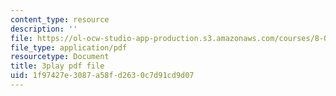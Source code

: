 ```yaml
---
content_type: resource
description: ''
file: https://ol-ocw-studio-app-production.s3.amazonaws.com/courses/8-04-quantum-physics-i-spring-2016/1f97427e3087a58fd2630c7d91cd9d07_mnvYIEbJXlM.pdf
file_type: application/pdf
resourcetype: Document
title: 3play pdf file
uid: 1f97427e-3087-a58f-d263-0c7d91cd9d07
---
```

